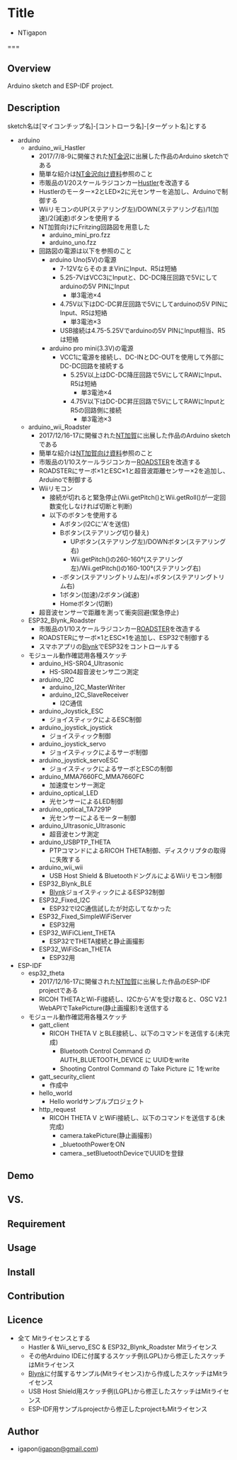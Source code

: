 
# Title

- NTigapon

===

## Overview
Arduino sketch and ESP-IDF project.


## Description

sketch名は[マイコンチップ名]-[コントローラ名]-[ターゲット名]とする

- arduino
    - arduino_wii_Hastler
        - 2017/7/8-9に開催された[NT金沢](http://wiki.nicotech.jp/nico_tech/index.php?NT%E9%87%91%E6%B2%A22017)に出展した作品のArduino sketchである
        - 簡単な紹介は[NT金沢向け資料](https://1drv.ms/p/s!AnC3THzAcjDOgTi-qVfNM3mMPAdq)参照のこと
        - 市販品の1/20スケールラジコンカー[Hustler](https://www.amazon.co.jp/dp/B072JSL6Z9/ref=pe_2107282_266464282_TE_3p_dp_1)を改造する
        - Hustlerのモーター×2とLED×2に光センサーを追加し、Arduinoで制御する
        - WiiリモコンのUP(ステアリング左)/DOWN(ステアリング右)/1(加速)/2(減速)ボタンを使用する
        - NT加賀向けにFritzing回路図を用意した
            - arduino_mini_pro.fzz
            - arduino_uno.fzz
        - 回路図の電源は以下を参照のこと
            - arduino Uno(5V)の電源
                - 7-12VならそのままVinにInput、R5は短絡
                - 5.25-7VはVCC3にInputと、DC-DC降圧回路で5Vにしてarduinoの5V PINにInput
                    - 単3電池×4
                - 4.75V以下はDC-DC昇圧回路で5Vにしてarduinoの5V PINにInput、R5は短絡
                    - 単3電池×3
                - USB接続は4.75-5.25Vでarduinoの5V PINにInput相当、R5は短絡
            - arduino pro mini(3.3V)の電源
                - VCC1に電源を接続し、DC-INとDC-OUTを使用して外部にDC-DC回路を接続する
                    - 5.25V以上はDC-DC降圧回路で5VにしてRAWにInput、R5は短絡
                        - 単3電池×4
                    - 4.75V以下はDC-DC昇圧回路で5VにしてRAWにInputとR5の回路側に接続
                        - 単3電池×3
    - arduino_wii_Roadster
        - 2017/12/16-17に開催された[NT加賀](http://wiki.nicotech.jp/nico_tech/index.php?NT%E5%8A%A0%E8%B3%802017)に出展した作品のArduino sketchである
        - 簡単な紹介は[NT加賀向け資料](https://1drv.ms/p/s!AnC3THzAcjDOgTqdw6XDkZbDYBN4)参照のこと
        - 市販品の1/10スケールラジコンカー[ROADSTER](http://www.tamiya.com/japan/products/57891/index.html)を改造する
        - ROADSTERにサーボ×1とESC×1と超音波距離センサー×2を追加し、Arduinoで制御する
        - Wiiリモコン
            - 接続が切れると緊急停止(Wii.getPitch()とWii.getRoll()が一定回数変化しなければ切断と判断)
            - 以下のボタンを使用する
                - Aボタン(I2Cに'A'を送信)
                - Bボタン(ステアリング切り替え)
                    - UPボタン(ステアリング左)/DOWNボタン(ステアリング右)
                    - Wii.getPitch()の260-160°(ステアリング左)/Wii.getPitch()の160-100°(ステアリング右)
                - -ボタン(ステアリングトリム左)/+ボタン(ステアリングトリム右)
                - 1ボタン(加速)/2ボタン(減速)
                - Homeボタン(切断)
        - 超音波センサーで距離を測って衝突回避(緊急停止)
    - ESP32_Blynk_Roadster
        - 市販品の1/10スケールラジコンカー[ROADSTER](http://www.tamiya.com/japan/products/57891/index.html)を改造する
        - ROADSTERにサーボ×1とESC×1を追加し、ESP32で制御する
        - スマホアプリの[Blynk](https://www.blynk.cc/)でESP32をコントロールする
    - モジュール動作確認用各種スケッチ
        - arduino_HS-SR04_Ultrasonic
            - HS-SR04超音波センサ二つ測定
        - arduino_I2C
            - arduino_I2C_MasterWriter
            - arduino_I2C_SlaveReceiver
                - I2C通信
        - arduino_Joystick_ESC
            - ジョイスティックによるESC制御
        - arduino_joystick_joystick
            - ジョイスティック制御
        - arduino_joystick_servo
            - ジョイスティックによるサーボ制御
        - arduino_joystick_servoESC
            - ジョイスティックによるサーボとESCの制御
        - arduino_MMA7660FC_MMA7660FC
            - 加速度センサー測定
        - arduino_optical_LED
            - 光センサーによるLED制御
        - arduino_optical_TA7291P
            - 光センサーによるモーター制御
        - arduino_Ultrasonic_Ultrasonic
            - 超音波センサ測定
        - arduino_USBPTP_THETA
            - PTPコマンドによるRICOH THETA制御、ディスクリプタの取得に失敗する
        - arduino_wii_wii
            - USB Host Shield & BluetoothドングルによるWiiリモコン制御
        - ESP32_Blynk_BLE
            - [Blynk](https://www.blynk.cc/)ジョイスティックによるESP32制御
        - ESP32_Fixed_I2C
            - ESP32でI2C通信試したが対応してなかった
        - ESP32_Fixed_SimpleWiFiServer
            - ESP32用
        - ESP32_WiFiCLient_THETA
            - ESP32でTHETA接続と静止画撮影
        - ESP32_WiFiScan_THETA
            - ESP32用
- ESP-IDF
    - esp32_theta
        - 2017/12/16-17に開催された[NT加賀](http://wiki.nicotech.jp/nico_tech/index.php?NT%E5%8A%A0%E8%B3%802017)に出展した作品のESP-IDF projectである
        - RICOH THETAとWi-Fi接続し、I2Cから'A'を受け取ると、OSC V2.1 WebAPIでTakePicture(静止画撮影)を送信する
    - モジュール動作確認用各種スケッチ
        - gatt_client
            - RICOH THETA V とBLE接続し、以下のコマンドを送信する(未完成)
                - Bluetooth Control Command の AUTH_BLUETOOTH_DEVICE に UUIDをwrite
                - Shooting Control Command の Take Picture に 1をwrite
        - gatt_security_client
            - 作成中
        - hello_world
            - Hello worldサンプルプロジェクト
        - http_request
            - RICOH THETA V とWiFi接続し、以下のコマンドを送信する(未完成)
                - camera.takePicture(静止画撮影)
                - _bluetoothPowerをON
                - camera._setBluetoothDeviceでUUIDを登録

## Demo

## VS.

## Requirement

## Usage

## Install

## Contribution

## Licence

- 全て Mitライセンスとする
    - Hastler & Wii_servo_ESC & ESP32_Blynk_Roadster Mitライセンス
    - その他Arduino IDEに付属するスケッチ例(LGPL)から修正したスケッチはMitライセンス
    - [Blynk](https://www.blynk.cc/)に付属するサンプル(Mitライセンス)から作成したスケッチはMitライセンス
    - USB Host Shield用スケッチ例(LGPL)から修正したスケッチはMitライセンス
    - ESP-IDF用サンプルprojectから修正したprojectもMitライセンス

## Author

- igapon(igapon@gmail.com)
